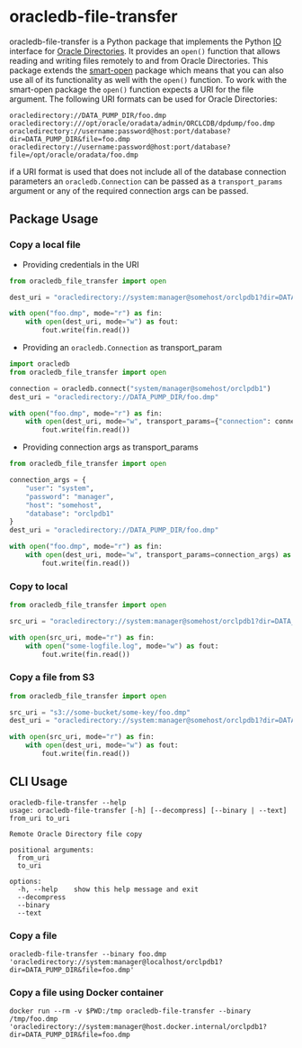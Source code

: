 # oracledb-file-transfer
oracledb-file-transfer is a Python package that implements the Python [IO](https://docs.python.org/3/library/io.html) interface for [Oracle Directories](https://docs.oracle.com/en/database/oracle/oracle-database/21/adlob/directory-objectshtml#GUID-F7440C27-C7F0-4874-8C3C-F3BC1534CBE0). It provides an `open()` function that allows reading and writing files remotely to and from Oracle Directories. This package extends the [smart-open](https://github.com/RaRe-Technologies/smart_open/blob/develop/howto.md) package which means that you can also use all of its functionality as well with the `open()` function. To work with the smart-open package the `open()` function expects a URI for the file argument. The following URI formats can be used for Oracle Directories:
```
oracledirectory://DATA_PUMP_DIR/foo.dmp
oracledirectory:///opt/oracle/oradata/admin/ORCLCDB/dpdump/foo.dmp
oracledirectory://username:password@host:port/database?dir=DATA_PUMP_DIR&file=foo.dmp
oracledirectory://username:password@host:port/database?file=/opt/oracle/oradata/foo.dmp
```

if a URI format is used that does not include all of the database connection parameters an `oracledb.Connection` can be passed as a `transport_params` argument or any of the required connection args can be passed.


## Package Usage
### Copy a local file

* Providing credentials in the URI
```python
from oracledb_file_transfer import open

dest_uri = "oracledirectory://system:manager@somehost/orclpdb1?dir=DATA_PUMP_DIR&file=foo.dmp"

with open("foo.dmp", mode="r") as fin:
    with open(dest_uri, mode="w") as fout:
        fout.write(fin.read())
```

* Providing an `oracledb.Connection` as transport_param
```python
import oracledb
from oracledb_file_transfer import open

connection = oracledb.connect("system/manager@somehost/orclpdb1")
dest_uri = "oracledirectory://DATA_PUMP_DIR/foo.dmp"

with open("foo.dmp", mode="r") as fin:
    with open(dest_uri, mode="w", transport_params={"connection": connection}) as fout:
        fout.write(fin.read())
```

* Providing connection args as transport_params
```python
from oracledb_file_transfer import open

connection_args = {
    "user": "system",
    "password": "manager",
    "host": "somehost",
    "database": "orclpdb1"
}
dest_uri = "oracledirectory://DATA_PUMP_DIR/foo.dmp"

with open("foo.dmp", mode="r") as fin:
    with open(dest_uri, mode="w", transport_params=connection_args) as fout:
        fout.write(fin.read())
```

### Copy to local
```python
from oracledb_file_transfer import open

src_uri = "oracledirectory://system:manager@somehost/orclpdb1?dir=DATA_PUMP_DIR&file=some-logfile.log"

with open(src_uri, mode="r") as fin:
    with open("some-logfile.log", mode="w") as fout:
        fout.write(fin.read())
```


### Copy a file from S3
```python
from oracledb_file_transfer import open

src_uri = "s3://some-bucket/some-key/foo.dmp"
dest_uri = "oracledirectory://system:manager@somehost/orclpdb1?dir=DATA_PUMP_DIR&file=foo.dmp"

with open(src_uri, mode="r") as fin:
    with open(dest_uri, mode="w") as fout:
        fout.write(fin.read())
```

## CLI Usage
```
oracledb-file-transfer --help
usage: oracledb-file-transfer [-h] [--decompress] [--binary | --text] from_uri to_uri

Remote Oracle Directory file copy

positional arguments:
  from_uri
  to_uri

options:
  -h, --help    show this help message and exit
  --decompress
  --binary
  --text
```

### Copy a file
```
oracledb-file-transfer --binary foo.dmp 'oracledirectory://system:manager@localhost/orclpdb1?dir=DATA_PUMP_DIR&file=foo.dmp'
```

### Copy a file using Docker container
```
docker run --rm -v $PWD:/tmp oracledb-file-transfer --binary /tmp/foo.dmp 'oracledirectory://system:manager@host.docker.internal/orclpdb1?dir=DATA_PUMP_DIR&file=foo.dmp
```